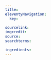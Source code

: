 ```yaml
---
title:
eleventyNavigation:
  key:

sourcelink:
imgcredit:
source:
searchterms:

ingredients:
---
```

